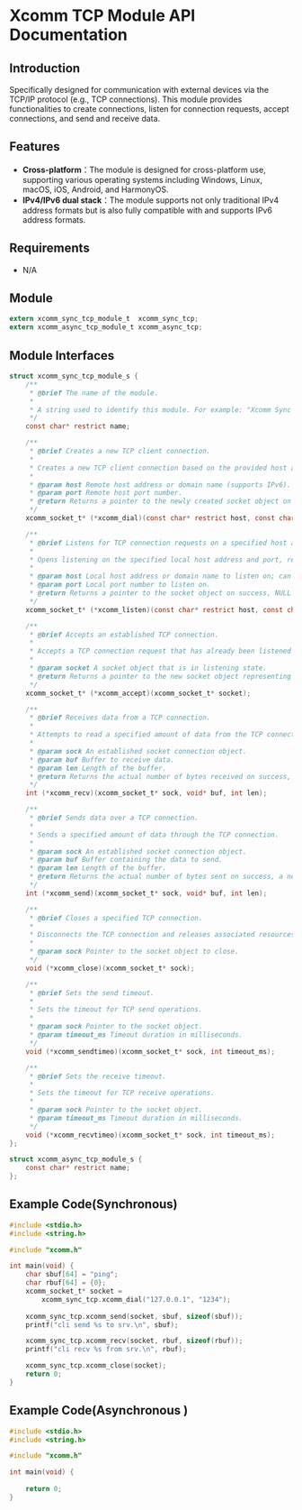 # Xcomm TCP Module API Documentation

## Introduction

Specifically designed for communication with external devices via the TCP/IP protocol (e.g., TCP connections). 
This module provides functionalities to create connections, listen for connection requests, accept connections, and send and receive data.

## Features

* **Cross-platform**：The module is designed for cross-platform use, supporting various operating systems including Windows, Linux, macOS, iOS, Android, and HarmonyOS.
* **IPv4/IPv6 dual stack**：The module supports not only traditional IPv4 address formats but is also fully compatible with and supports IPv6 address formats.

## Requirements

* N/A

## Module
```c
extern xcomm_sync_tcp_module_t  xcomm_sync_tcp;
extern xcomm_async_tcp_module_t xcomm_async_tcp;
```

## Module Interfaces
```c
struct xcomm_sync_tcp_module_s {
    /**
     * @brief The name of the module.
     * 
     * A string used to identify this module. For example: "Xcomm Sync TCP Module".
     */
    const char* restrict name;

    /**
     * @brief Creates a new TCP client connection.
     * 
     * Creates a new TCP client connection based on the provided host and port information, and returns a pointer to that connection object.
     * 
     * @param host Remote host address or domain name (supports IPv6).
     * @param port Remote host port number.
     * @return Returns a pointer to the newly created socket object on success, NULL on failure.
     */
    xcomm_socket_t* (*xcomm_dial)(const char* restrict host, const char* restrict port);

    /**
     * @brief Listens for TCP connection requests on a specified host and port.
     * 
     * Opens listening on the specified local host address and port, ready to accept connection requests from  clients.
     * 
     * @param host Local host address or domain name to listen on; can be NULL to indicate any available address.
     * @param port Local port number to listen on.
     * @return Returns a pointer to the socket object on success, NULL on failure.
     */
    xcomm_socket_t* (*xcomm_listen)(const char* restrict host, const char* restrict port);

    /**
     * @brief Accepts an established TCP connection.
     * 
     * Accepts a TCP connection request that has already been listened for using listen() method, and returns the corresponding socket object.
     * 
     * @param socket A socket object that is in listening state.
     * @return Returns a pointer to the new socket object representing the newly established connection on success, NULL on failure.
     */
    xcomm_socket_t* (*xcomm_accept)(xcomm_socket_t* socket);

    /**
     * @brief Receives data from a TCP connection.
     * 
     * Attempts to read a specified amount of data from the TCP connection into a buffer.
     * 
     * @param sock An established socket connection object.
     * @param buf Buffer to receive data.
     * @param len Length of the buffer.
     * @return Returns the actual number of bytes received on success, a negative number on failure.
     */
    int (*xcomm_recv)(xcomm_socket_t* sock, void* buf, int len);

    /**
     * @brief Sends data over a TCP connection.
     * 
     * Sends a specified amount of data through the TCP connection.
     * 
     * @param sock An established socket connection object.
     * @param buf Buffer containing the data to send.
     * @param len Length of the buffer.
     * @return Returns the actual number of bytes sent on success, a negative number on failure.
     */
    int (*xcomm_send)(xcomm_socket_t* sock, void* buf, int len);

    /**
     * @brief Closes a specified TCP connection.
     * 
     * Disconnects the TCP connection and releases associated resources.
     * 
     * @param sock Pointer to the socket object to close.
     */
    void (*xcomm_close)(xcomm_socket_t* sock);

    /**
     * @brief Sets the send timeout.
     * 
     * Sets the timeout for TCP send operations.
     * 
     * @param sock Pointer to the socket object.
     * @param timeout_ms Timeout duration in milliseconds.
     */
    void (*xcomm_sendtimeo)(xcomm_socket_t* sock, int timeout_ms);

    /**
     * @brief Sets the receive timeout.
     * 
     * Sets the timeout for TCP receive operations.
     * 
     * @param sock Pointer to the socket object.
     * @param timeout_ms Timeout duration in milliseconds.
     */
    void (*xcomm_recvtimeo)(xcomm_socket_t* sock, int timeout_ms);
};
```
```c
struct xcomm_async_tcp_module_s {
    const char* restrict name;
};
```

## Example Code(Synchronous)
```c
#include <stdio.h>
#include <string.h>

#include "xcomm.h"

int main(void) {
    char sbuf[64] = "ping";
    char rbuf[64] = {0};
    xcomm_socket_t* socket =
        xcomm_sync_tcp.xcomm_dial("127.0.0.1", "1234");
    
    xcomm_sync_tcp.xcomm_send(socket, sbuf, sizeof(sbuf));
    printf("cli send %s to srv.\n", sbuf);

    xcomm_sync_tcp.xcomm_recv(socket, rbuf, sizeof(rbuf));
    printf("cli recv %s from srv.\n", rbuf);

    xcomm_sync_tcp.xcomm_close(socket);
    return 0;
}
```

## Example Code(Asynchronous )
```c
#include <stdio.h>
#include <string.h>

#include "xcomm.h"

int main(void) {
    
    return 0;
}
```